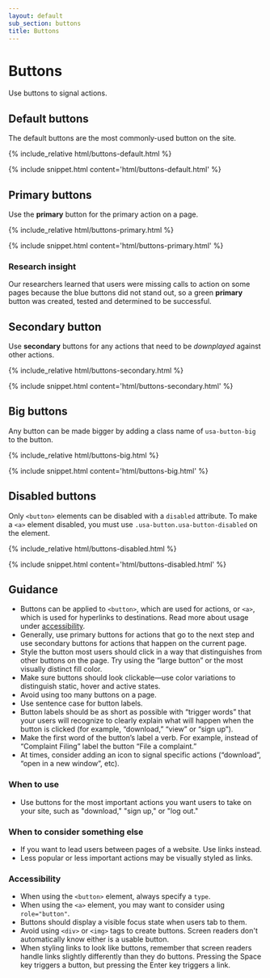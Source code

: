 ```yaml
---
layout: default
sub_section: buttons
title: Buttons
---
```


# Buttons

<p class="va-introtext">Use buttons to signal actions.</p>

## Default buttons

The default buttons are the most commonly-used button on the site.

<div class="site-c-showcase">
{% include_relative html/buttons-default.html %}
</div>

{% include snippet.html content='html/buttons-default.html' %}

## Primary buttons

Use the **primary** button for the primary action on a page.

<div class="site-c-showcase">
{% include_relative html/buttons-primary.html %}
</div>

{% include snippet.html content='html/buttons-primary.html' %}

### Research insight

Our researchers learned that users were missing calls to action on some pages because the blue buttons did not stand out, so a green **primary** button was created, tested and determined to be successful.

## Secondary button

Use **secondary** buttons for any actions that need to be _downplayed_ against other actions.

<div class="site-c-showcase">
{% include_relative html/buttons-secondary.html %}
</div>

{% include snippet.html content='html/buttons-secondary.html' %}

## Big buttons

Any button can be made bigger by adding a class name of `usa-button-big` to the button.

<div class="site-c-showcase">
{% include_relative html/buttons-big.html %}
</div>

{% include snippet.html content='html/buttons-big.html' %}

## Disabled buttons

Only `<button>` elements can be disabled with a `disabled` attribute. To make a `<a>` element disabled, you must use `.usa-button.usa-button-disabled` on the element.

<div class="site-c-showcase">
{% include_relative html/buttons-disabled.html %}
</div>

{% include snippet.html content='html/buttons-disabled.html' %}

## Guidance

* Buttons can be applied to `<button>`, which are used for actions,  or `<a>`, which is used for hyperlinks to destinations. Read more about usage under [accessibility](#accessibility).
* Generally, use primary buttons for actions that go to the next step and use secondary buttons for actions that happen on the current page.
* Style the button most users should click in a way that distinguishes from other buttons on the page. Try using the “large button” or the most visually distinct fill color.
* Make sure buttons should look clickable—use color variations to distinguish static, hover and active states.
* Avoid using too many buttons on a page.
* Use sentence case for button labels.
* Button labels should be as short as possible with “trigger words” that your users will recognize to clearly explain what will happen when the button is clicked (for example, “download,” “view” or “sign up”).
* Make the first word of the button’s label a verb. For example, instead of “Complaint Filing” label the button “File a complaint.”
* At times, consider adding an icon to signal specific actions (“download”, “open in a new window”, etc).

### When to use

* Use buttons for the most important actions you want users to take on your site, such as "download," "sign up," or "log out."

### When to consider something else

* If you want to lead users between pages of a website. Use links instead.
* Less popular or less important actions may be visually styled as links.

### Accessibility

* When using the `<button>` element, always specify a `type`.
* When using the `<a>` element, you may want to consider using `role="button"`.
* Buttons should display a visible focus state when users tab to them.
* Avoid using `<div>` or `<img>` tags to create buttons. Screen readers don't automatically know either is a usable button.
* When styling links to look like buttons, remember that screen readers handle links slightly differently than they do buttons. Pressing the Space key triggers a button, but pressing the Enter key triggers a link.


